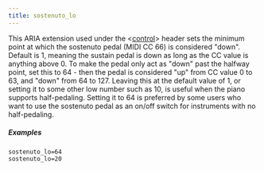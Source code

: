 ```yaml
---
title: sostenuto_lo
---
```

This ARIA extension used under the <[control](/headers/control)> header sets the
minimum point at which the sostenuto pedal (MIDI CC 66) is considered "down".
Default is 1, meaning the sustain pedal is down as long as the CC value is
anything above 0. To make the pedal only act as "down" past the halfway point,
set this to 64 - then the pedal is considered "up" from CC value 0 to 63, and
"down" from 64 to 127. Leaving this at the default value of 1, or setting it to
some other low number such as 10, is useful when the piano supports
half-pedaling. Setting it to 64 is preferred by some users who want to use the
sostenuto pedal as an on/off switch for instruments with no half-pedaling.

##### Examples

```
sostenuto_lo=64
sostenuto_lo=20
```

